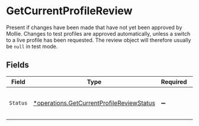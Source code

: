 # GetCurrentProfileReview

Present if changes have been made that have not yet been approved by Mollie. Changes to test profiles are approved
automatically, unless a switch to a live profile has been requested. The review object will therefore usually be
`null` in test mode.


## Fields

| Field                                                                                                 | Type                                                                                                  | Required                                                                                              | Description                                                                                           | Example                                                                                               |
| ----------------------------------------------------------------------------------------------------- | ----------------------------------------------------------------------------------------------------- | ----------------------------------------------------------------------------------------------------- | ----------------------------------------------------------------------------------------------------- | ----------------------------------------------------------------------------------------------------- |
| `Status`                                                                                              | [*operations.GetCurrentProfileReviewStatus](../../models/operations/getcurrentprofilereviewstatus.md) | :heavy_minus_sign:                                                                                    | The status of the requested changes.                                                                  | pending                                                                                               |